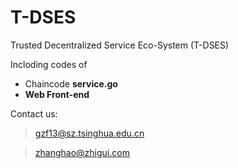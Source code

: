 # T-DSES
Trusted Decentralized Service Eco-System (T-DSES)

Incloding codes of
* Chaincode **service.go**
* **Web Front-end**

Contact us:
> gzf13@sz.tsinghua.edu.cn

> zhanghao@zhigui.com